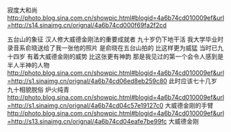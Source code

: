 寂度大和尚
http://photo.blog.sina.com.cn/showpic.html#blogid=4a6b74cd010009ef&url=http://s14.sinaimg.cn/orignal/4a6b74cd000f69fa2f2cd
 
五台山的象征
汉人修大威德金刚法的重要成就者 
九十岁仍下地干活
我大学毕业时
录音系俞晓送给了我一张他的照片
是俞晓在五台山拍的
比这样更为威猛
当时已九十四岁
有着大威德金刚的威势
比这张更有神韵
那是我见过的第一个会令人感到是半人半神的人物
http://photo.blog.sina.com.cn/showpic.html#blogid=4a6b74cd010009ef&url=http://s1.sinaimg.cn/orignal/4a6b74cd06ed8eb259c80
此时应该七十几岁
九十相貌脱俗 炉火纯青
http://photo.blog.sina.com.cn/showpic.html#blogid=4a6b74cd010009ef&url=http://s1.sinaimg.cn/orignal/4a6b74cd04c57e19127c0
大威德金刚的手臂
http://photo.blog.sina.com.cn/showpic.html#blogid=4a6b74cd010009ef&url=http://s13.sinaimg.cn/orignal/4a6b74cd04eafe7be99fc
大威德金刚
 
